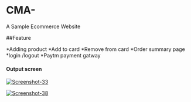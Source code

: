 # CMA-
A Sample Ecommerce Website

##Feature

*Adding product 
*Add to card
*Remove from card
*Order summary page 
*login /logout
*Paytm payment gatway


#### Output screen

<a href="https://ibb.co/CBKkZYY"><img src="https://i.ibb.co/D4fxyvv/Screenshot-33.png" alt="Screenshot-33" border="0"></a>

<a href="https://ibb.co/N3RXQ3G"><img src="https://i.ibb.co/YWg6YWV/Screenshot-38.png" alt="Screenshot-38" border="0"></a>
